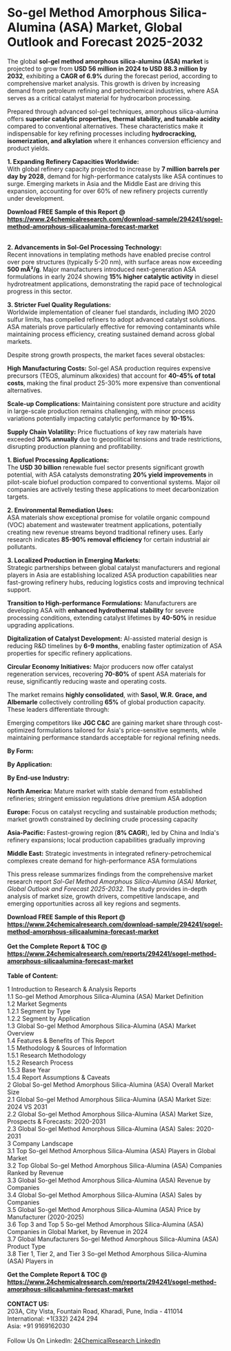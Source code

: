 <h1>So-gel Method Amorphous Silica-Alumina (ASA) Market, Global Outlook and Forecast 2025-2032</h1><p>The global <strong>sol-gel method amorphous silica-alumina (ASA) market</strong> is projected to grow from <strong>USD 56 million in 2024 to USD 88.3 million by 2032</strong>, exhibiting a <strong>CAGR of 6.9%</strong> during the forecast period, according to comprehensive market analysis. This growth is driven by increasing demand from petroleum refining and petrochemical industries, where ASA serves as a critical catalyst material for hydrocarbon processing.</p><p>Prepared through advanced sol-gel techniques, amorphous silica-alumina offers <strong>superior catalytic properties, thermal stability, and tunable acidity</strong> compared to conventional alternatives. These characteristics make it indispensable for key refining processes including <strong>hydrocracking, isomerization, and alkylation</strong> where it enhances conversion efficiency and product yields.</p><p><strong>1. Expanding Refinery Capacities Worldwide:</strong><br>
With global refinery capacity projected to increase by <strong>7 million barrels per day by 2028</strong>, demand for high-performance catalysts like ASA continues to surge. Emerging markets in Asia and the Middle East are driving this expansion, accounting for over 60% of new refinery projects currently under development.</p><div><b>Download FREE Sample of this Report @ 
            <a href="https://www.24chemicalresearch.com/download-sample/294241/sogel-method-amorphous-silicaalumina-forecast-market">
            https://www.24chemicalresearch.com/download-sample/294241/sogel-method-amorphous-silicaalumina-forecast-market</a></b></div><br><p><strong>2. Advancements in Sol-Gel Processing Technology:</strong><br>
Recent innovations in templating methods have enabled precise control over pore structures (typically 5-20 nm), with surface areas now exceeding <strong>500 mÂ²/g</strong>. Major manufacturers introduced next-generation ASA formulations in early 2024 showing <strong>15% higher catalytic activity</strong> in diesel hydrotreatment applications, demonstrating the rapid pace of technological progress in this sector.</p><p><strong>3. Stricter Fuel Quality Regulations:</strong><br>
Worldwide implementation of cleaner fuel standards, including IMO 2020 sulfur limits, has compelled refiners to adopt advanced catalyst solutions. ASA materials prove particularly effective for removing contaminants while maintaining process efficiency, creating sustained demand across global markets.</p><p>Despite strong growth prospects, the market faces several obstacles:</p><p><strong>High Manufacturing Costs:</strong> Sol-gel ASA production requires expensive precursors (TEOS, aluminum alkoxides) that account for <strong>40-45% of total costs</strong>, making the final product 25-30% more expensive than conventional alternatives.</p><p><strong>Scale-up Complications:</strong> Maintaining consistent pore structure and acidity in large-scale production remains challenging, with minor process variations potentially impacting catalytic performance by <strong>10-15%</strong>.</p><p><strong>Supply Chain Volatility:</strong> Price fluctuations of key raw materials have exceeded <strong>30% annually</strong> due to geopolitical tensions and trade restrictions, disrupting production planning and profitability.</p><p><strong>1. Biofuel Processing Applications:</strong><br>
The <strong>USD 30 billion</strong> renewable fuel sector presents significant growth potential, with ASA catalysts demonstrating <strong>20% yield improvements</strong> in pilot-scale biofuel production compared to conventional systems. Major oil companies are actively testing these applications to meet decarbonization targets.</p><p><strong>2. Environmental Remediation Uses:</strong><br>
ASA materials show exceptional promise for volatile organic compound (VOC) abatement and wastewater treatment applications, potentially creating new revenue streams beyond traditional refinery uses. Early research indicates <strong>85-90% removal efficiency</strong> for certain industrial air pollutants.</p><p><strong>3. Localized Production in Emerging Markets:</strong><br>
Strategic partnerships between global catalyst manufacturers and regional players in Asia are establishing localized ASA production capabilities near fast-growing refinery hubs, reducing logistics costs and improving technical support.</p><p><strong>Transition to High-performance Formulations:</strong> Manufacturers are developing ASA with <strong>enhanced hydrothermal stability</strong> for severe processing conditions, extending catalyst lifetimes by <strong>40-50%</strong> in residue upgrading applications.</p><p><strong>Digitalization of Catalyst Development:</strong> AI-assisted material design is reducing R&amp;D timelines by <strong>6-9 months</strong>, enabling faster optimization of ASA properties for specific refinery applications.</p><p><strong>Circular Economy Initiatives:</strong> Major producers now offer catalyst regeneration services, recovering <strong>70-80%</strong> of spent ASA materials for reuse, significantly reducing waste and operating costs.</p><p>The market remains <strong>highly consolidated</strong>, with <strong>Sasol, W.R. Grace, and Albemarle</strong> collectively controlling <strong>65%</strong> of global production capacity. These leaders differentiate through:</p><p>Emerging competitors like <strong>JGC C&amp;C</strong> are gaining market share through cost-optimized formulations tailored for Asia's price-sensitive segments, while maintaining performance standards acceptable for regional refining needs.</p><p><strong>By Form:</strong></p><p><strong>By Application:</strong></p><p><strong>By End-use Industry:</strong></p><p><strong>North America:</strong> Mature market with stable demand from established refineries; stringent emission regulations drive premium ASA adoption</p><p><strong>Europe:</strong> Focus on catalyst recycling and sustainable production methods; market growth constrained by declining crude processing capacity</p><p><strong>Asia-Pacific:</strong> Fastest-growing region (<strong>8% CAGR</strong>), led by China and India's refinery expansions; local production capabilities gradually improving</p><p><strong>Middle East:</strong> Strategic investments in integrated refinery-petrochemical complexes create demand for high-performance ASA formulations</p><p>This press release summarizes findings from the comprehensive market research report <em>Sol-Gel Method Amorphous Silica-Alumina (ASA) Market, Global Outlook and Forecast 2025-2032</em>. The study provides in-depth analysis of market size, growth drivers, competitive landscape, and emerging opportunities across all key regions and segments.</p><div><b>Download FREE Sample of this Report @ 
            <a href="https://www.24chemicalresearch.com/download-sample/294241/sogel-method-amorphous-silicaalumina-forecast-market">
            https://www.24chemicalresearch.com/download-sample/294241/sogel-method-amorphous-silicaalumina-forecast-market</a></b></div><br><div><b>Get the Complete Report & TOC @ 
            <a href="https://www.24chemicalresearch.com/reports/294241/sogel-method-amorphous-silicaalumina-forecast-market">
            https://www.24chemicalresearch.com/reports/294241/sogel-method-amorphous-silicaalumina-forecast-market</a></b></div><br>
            <b>Table of Content:</b><p>1 Introduction to Research & Analysis Reports<br />
 1.1 So-gel Method Amorphous Silica-Alumina (ASA) Market Definition<br />
 1.2 Market Segments<br />
 1.2.1 Segment by Type<br />
 1.2.2 Segment by Application<br />
 1.3 Global So-gel Method Amorphous Silica-Alumina (ASA) Market Overview<br />
 1.4 Features & Benefits of This Report<br />
 1.5 Methodology & Sources of Information<br />
 1.5.1 Research Methodology<br />
 1.5.2 Research Process<br />
 1.5.3 Base Year<br />
 1.5.4 Report Assumptions & Caveats<br />
2 Global So-gel Method Amorphous Silica-Alumina (ASA) Overall Market Size<br />
 2.1 Global So-gel Method Amorphous Silica-Alumina (ASA) Market Size: 2024 VS 2031<br />
 2.2 Global So-gel Method Amorphous Silica-Alumina (ASA) Market Size, Prospects & Forecasts: 2020-2031<br />
 2.3 Global So-gel Method Amorphous Silica-Alumina (ASA) Sales: 2020-2031<br />
3 Company Landscape<br />
 3.1 Top So-gel Method Amorphous Silica-Alumina (ASA) Players in Global Market<br />
 3.2 Top Global So-gel Method Amorphous Silica-Alumina (ASA) Companies Ranked by Revenue<br />
 3.3 Global So-gel Method Amorphous Silica-Alumina (ASA) Revenue by Companies<br />
 3.4 Global So-gel Method Amorphous Silica-Alumina (ASA) Sales by Companies<br />
 3.5 Global So-gel Method Amorphous Silica-Alumina (ASA) Price by Manufacturer (2020-2025)<br />
 3.6 Top 3 and Top 5 So-gel Method Amorphous Silica-Alumina (ASA) Companies in Global Market, by Revenue in 2024<br />
 3.7 Global Manufacturers So-gel Method Amorphous Silica-Alumina (ASA) Product Type<br />
 3.8 Tier 1, Tier 2, and Tier 3 So-gel Method Amorphous Silica-Alumina (ASA) Players in </p><div><b>Get the Complete Report & TOC @ 
            <a href="https://www.24chemicalresearch.com/reports/294241/sogel-method-amorphous-silicaalumina-forecast-market">
            https://www.24chemicalresearch.com/reports/294241/sogel-method-amorphous-silicaalumina-forecast-market</a></b></div><br><b>CONTACT US:</b><br>
            203A, City Vista, Fountain Road, Kharadi, Pune, India - 411014<br>
            International: +1(332) 2424 294<br>
            Asia: +91 9169162030 <br><br>
            Follow Us On LinkedIn: <a href="https://www.linkedin.com/company/24chemicalresearch/">24ChemicalResearch LinkedIn</a>